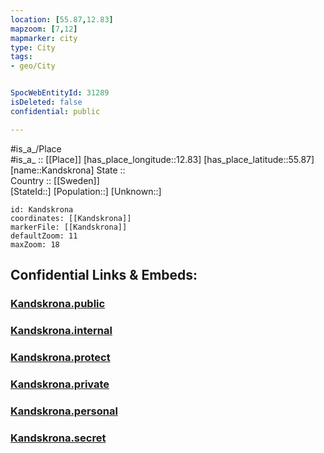 ```yaml
---
location: [55.87,12.83] 
mapzoom: [7,12] 
mapmarker: city 
type: City
tags:
- geo/City


SpocWebEntityId: 31289
isDeleted: false
confidential: public

---
```

#is_a_/Place  
#is_a_ :: [[Place]] 
[has_place_longitude::12.83] 
[has_place_latitude::55.87] 
[name::Kandskrona] 
State ::  
Country :: [[Sweden]]  
[StateId::] 
[Population::] 
[Unknown::] 


```leaflet
id: Kandskrona
coordinates: [[Kandskrona]] 
markerFile: [[Kandskrona]] 
defaultZoom: 11 
maxZoom: 18
```


## Confidential Links & Embeds: 

### [Kandskrona.public](/_public/\Earth\Continent\Europe\Europe~North\Sweden\CityKandskrona.public.md) 

### [Kandskrona.internal](/_internal/\Earth\Continent\Europe\Europe~North\Sweden\CityKandskrona.internal.md) 

### [Kandskrona.protect](/_protect/\Earth\Continent\Europe\Europe~North\Sweden\CityKandskrona.protect.md) 

### [Kandskrona.private](/_private/\Earth\Continent\Europe\Europe~North\Sweden\CityKandskrona.private.md) 

### [Kandskrona.personal](/_personal/\Earth\Continent\Europe\Europe~North\Sweden\CityKandskrona.personal.md) 

### [Kandskrona.secret](/_secret/\Earth\Continent\Europe\Europe~North\Sweden\CityKandskrona.secret.md)

